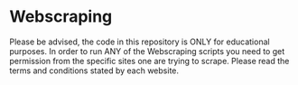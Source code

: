 # Webscraping
Please be advised, the code in this repository is ONLY for educational purposes. In order to run ANY of the Webscraping scripts you need to get permission from the specific sites one are trying to scrape. Please read the terms and conditions stated by each website.
